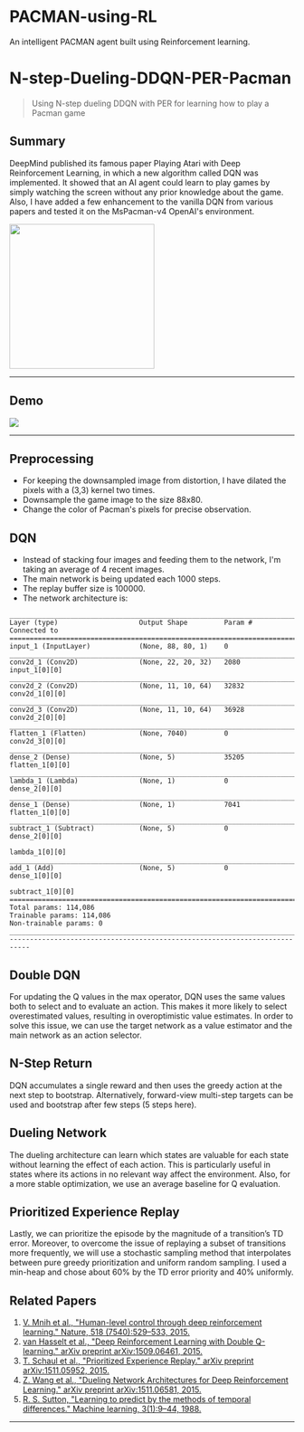 # PACMAN-using-RL
An intelligent PACMAN agent built using Reinforcement learning.

# N-step-Dueling-DDQN-PER-Pacman
> Using N-step dueling DDQN with PER for learning how to play a Pacman game

## Summary

DeepMind published its famous paper Playing Atari with Deep Reinforcement Learning, in which a new algorithm called DQN was implemented. It showed that an AI agent could learn to play games by simply watching the screen without any prior knowledge about the game. Also, I have added a few enhancement to the vanilla DQN from various papers and tested it on the MsPacman-v4 OpenAI's environment.



<img src="https://github.com/Akshara-Bulkapuram/PACMAN-using-RL/assets/94600166/50d6e96a-2ca3-4cd8-a8b3-0194002fb261" width="256"  align="middle">
<hr />

## Demo


<img src="https://github.com/Akshara-Bulkapuram/PACMAN-using-RL/assets/94600166/b1e81b01-0d1d-4e08-b5c7-852a61c367f4"  align="middle">
<hr />

## Preprocessing

  - For keeping the downsampled image from distortion, I have dilated the pixels with a (3,3) kernel two times.
  - Downsample the game image to the size 88x80.
  - Change the color of Pacman's pixels for precise observation.

## DQN

  - Instead of stacking four images and feeding them to the network, I'm taking an average of 4 recent images.
  - The main network is being updated each 1000 steps.
  - The replay buffer size is 100000.
  - The network architecture is:
  ```
  __________________________________________________________________________________________________
Layer (type)                    Output Shape         Param #     Connected to                     
==================================================================================================
input_1 (InputLayer)            (None, 88, 80, 1)    0                                            
__________________________________________________________________________________________________
conv2d_1 (Conv2D)               (None, 22, 20, 32)   2080        input_1[0][0]                    
__________________________________________________________________________________________________
conv2d_2 (Conv2D)               (None, 11, 10, 64)   32832       conv2d_1[0][0]                   
__________________________________________________________________________________________________
conv2d_3 (Conv2D)               (None, 11, 10, 64)   36928       conv2d_2[0][0]                   
__________________________________________________________________________________________________
flatten_1 (Flatten)             (None, 7040)         0           conv2d_3[0][0]                   
__________________________________________________________________________________________________
dense_2 (Dense)                 (None, 5)            35205       flatten_1[0][0]                  
__________________________________________________________________________________________________
lambda_1 (Lambda)               (None, 1)            0           dense_2[0][0]                    
__________________________________________________________________________________________________
dense_1 (Dense)                 (None, 1)            7041        flatten_1[0][0]                  
__________________________________________________________________________________________________
subtract_1 (Subtract)           (None, 5)            0           dense_2[0][0]                    
                                                                 lambda_1[0][0]                   
__________________________________________________________________________________________________
add_1 (Add)                     (None, 5)            0           dense_1[0][0]                    
                                                                 subtract_1[0][0]                 
==================================================================================================
Total params: 114,086
Trainable params: 114,086
Non-trainable params: 0
__________________________________________________________________________________________________
---------------------------------------------------------------------------
```

## Double DQN

For updating the Q values in the max operator, DQN uses the same values both to select and to evaluate an action. This makes it more likely to select overestimated values, resulting in overoptimistic value estimates. In order to solve this issue, we can use the target network as a value estimator and the main network as an action selector.

## N-Step Return

DQN accumulates a single reward and then uses the greedy action at the next step to bootstrap. Alternatively, forward-view multi-step targets can be used and bootstrap after few steps (5 steps here).

## Dueling Network

The dueling architecture can learn which states are valuable for each state without learning the effect of each action. This is particularly useful in states where its actions in no relevant way affect the environment. Also, for a more stable optimization, we use an average baseline for Q evaluation.

## Prioritized Experience Replay

Lastly, we can prioritize the episode by the magnitude of a transition’s TD error. Moreover, to overcome the issue of replaying a subset of transitions more frequently, we will use a stochastic sampling method that interpolates between pure greedy prioritization and uniform random sampling. I used a min-heap and chose about 60% by the TD error priority and 40% uniformly.

## Related Papers

01. [V. Mnih et al., "Human-level control through deep reinforcement learning." Nature, 518
(7540):529–533, 2015.](https://storage.googleapis.com/deepmind-media/dqn/DQNNaturePaper.pdf)
02. [van Hasselt et al., "Deep Reinforcement Learning with Double Q-learning." arXiv preprint arXiv:1509.06461, 2015.](https://arxiv.org/pdf/1509.06461.pdf)
03. [T. Schaul et al., "Prioritized Experience Replay." arXiv preprint arXiv:1511.05952, 2015.](https://arxiv.org/pdf/1511.05952.pdf)
04. [Z. Wang et al., "Dueling Network Architectures for Deep Reinforcement Learning." arXiv preprint arXiv:1511.06581, 2015.](https://arxiv.org/pdf/1511.06581.pdf)
05. [R. S. Sutton, "Learning to predict by the methods of temporal differences." Machine learning, 3(1):9–44, 1988.](http://incompleteideas.net/papers/sutton-88-with-erratum.pdf)

<hr />



